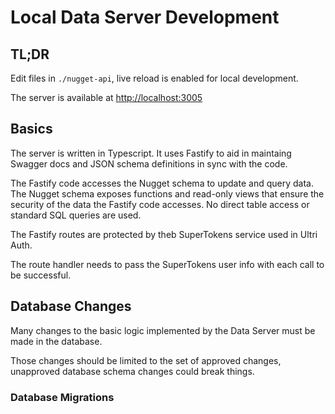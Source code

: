 # Local Data Server Development

## TL;DR

Edit files in `./nugget-api`, live reload is enabled for local development.

The server is available at <a href="http://localhost:3005" target="_blank" rel="noreferrer">http://localhost:3005</a>

## Basics

The server is written in Typescript. It uses Fastify to aid in maintaing Swagger docs and JSON schema definitions in sync with the code.

The Fastify code accesses the Nugget schema to update and query data. The Nugget schema exposes functions and read-only views that ensure the security of the data the Fastify code accesses. No direct table access or standard SQL queries are used.

The Fastify routes are protected by theb SuperTokens service used in Ultri Auth.

The route handler needs to pass the SuperTokens user info with each call to be successful.

## Database Changes

Many changes to the basic logic implemented by the Data Server must be made in the database.

Those changes should be limited to the set of approved changes, unapproved database schema changes could break things.

### Database Migrations

